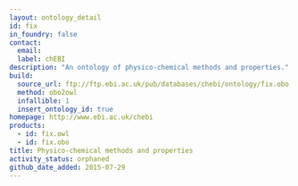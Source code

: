 ```yaml
---
layout: ontology_detail
id: fix
in_foundry: false
contact:
  email:
  label: chEBI
description: "An ontology of physico-chemical methods and properties."
build:
  source_url: ftp://ftp.ebi.ac.uk/pub/databases/chebi/ontology/fix.obo
  method: obo2owl
  infallible: 1
  insert_ontology_id: true
homepage: http://www.ebi.ac.uk/chebi
products:
  - id: fix.owl
  - id: fix.obo
title: Physico-chemical methods and properties
activity_status: orphaned
github_date_added: 2015-07-29
---
```

